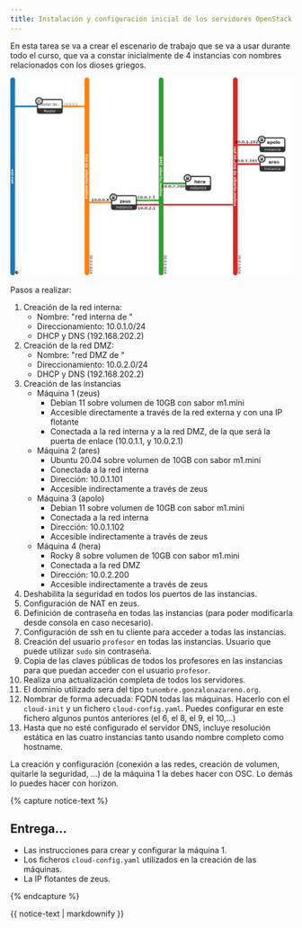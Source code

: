 ```yaml
---
title: Instalación y configuración inicial de los servidores OpenStack
---
```

En esta tarea se va a crear el escenario de trabajo que se va a usar durante todo el curso, que va a constar inicialmente de 4 instancias con nombres relacionados con los dioses griegos.

![práctica](img/escenario2.png)

Pasos a realizar:

1. Creación de la red interna:
    * Nombre: "red interna de <nombre de usuario>"
    * Direccionamiento: 10.0.1.0/24
    * DHCP y DNS (192.168.202.2)
2. Creación de la red DMZ:
    * Nombre: "red DMZ de <nombre de usuario>"
    * Direccionamiento: 10.0.2.0/24
    * DHCP y DNS (192.168.202.2)
3. Creación de las instancias
    * Máquina 1 (zeus)
        * Debian 11 sobre volumen de 10GB con sabor m1.mini
        * Accesible directamente a través de la red externa y con una IP flotante
        * Conectada a la red interna y a la red DMZ, de la que será la puerta de enlace (10.0.1.1, y 10.0.2.1)
    * Máquina 2 (ares)
        * Ubuntu 20.04 sobre volumen de 10GB con sabor m1.mini
        * Conectada a la red interna
        * Dirección: 10.0.1.101
        * Accesible indirectamente a través de zeus
    * Máquina 3 (apolo)
        * Debian 11 sobre volumen de 10GB con sabor m1.mini
        * Conectada a la red interna
        * Dirección: 10.0.1.102
        * Accesible indirectamente a través de zeus
    * Máquina 4 (hera)
        * Rocky 8 sobre volumen de 10GB con sabor m1.mini
        * Conectada a la red DMZ
        * Dirección: 10.0.2.200
        * Accesible indirectamente a través de zeus
4. Deshabilita la seguridad en todos los puertos de las instancias.
5. Configuración de NAT en zeus.
6. Definición de contraseña en todas las instancias (para poder modificarla desde consola en caso necesario).
7. Configuración de ssh en tu cliente para acceder a todas las instancias.
8. Creación del usuario `profesor` en todas las instancias. Usuario que puede utilizar `sudo` sin contraseña.
9. Copia de las claves públicas de todos los profesores en las instancias para que puedan acceder con el usuario `profesor`.
10. Realiza una actualización completa de todos los servidores.
11. El dominio utilizado sera del tipo `tunombre.gonzalonazareno.org`.
12. Nombrar de forma adecuada: FQDN todas las máquinas. Hacerlo con el `cloud-init` y un fichero `cloud-config.yaml`. Puedes configurar en este fichero algunos puntos anteriores (el 6, el 8, el 9, el 10,...)
13. Hasta que no esté configurado el servidor DNS, incluye resolución estática en las cuatro instancias tanto usando nombre completo como hostname.
    
La creación y configuración (conexión a las redes, creación de volumen, quitarle la seguridad, ...) de la máquina 1 la debes hacer con OSC. Lo demás lo puedes hacer con horizon.

{% capture notice-text %}
## Entrega...

* Las instrucciones para crear y configurar la máquina 1.
* Los ficheros `cloud-config.yaml` utilizados en la creación de las máquinas.
* La IP flotantes de zeus.

{% endcapture %}<div class="notice--info">{{ notice-text | markdownify }}</div>
